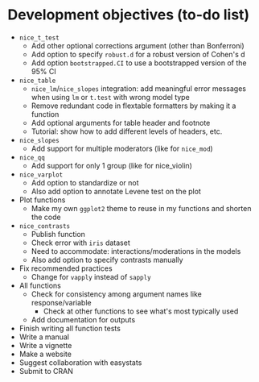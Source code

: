 # Development objectives (to-do list)
* `nice_t_test`
    * Add other optional corrections argument (other than Bonferroni)
    * Add option to specify `robust.d` for a robust version of Cohen's d
    * Add option `bootstrapped.CI` to use a bootstrapped version of the 95% CI
* `nice_table`
    * `nice_lm`/`nice_slopes` integration: add meaningful error messages when using `lm` or `t.test` with wrong model type
    * Remove redundant code in flextable formatters by making it a function
    * Add optional arguments for table header and footnote
    * Tutorial: show how to add different levels of headers, etc.
* `nice_slopes`
    * Add support for multiple moderators (like for `nice_mod`)
* `nice_qq`
    * Add support for only 1 group (like for nice_violin)
* `nice_varplot`
    * Add option to standardize or not
    * Also add option to annotate Levene test on the plot
* Plot functions
    * Make my own `ggplot2` theme to reuse in my functions and shorten the code
* `nice_contrasts`
    * Publish function
    * Check error with `iris` dataset
    * Need to accommodate: interactions/moderations in the models
    * Also add option to specify contrasts manually
* Fix recommended practices
    * Change for `vapply` instead of `sapply`
* All functions
    * Check for consistency among argument names like response/variable
        * Check at other functions to see what's most typically used
    * Add documentation for outputs
* Finish writing all function tests
* Write a manual
* Write a vignette
* Make a website
* Suggest collaboration with easystats
* Submit to CRAN
